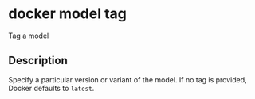 # docker model tag

<!---MARKER_GEN_START-->
Tag a model


<!---MARKER_GEN_END-->

## Description

Specify a particular version or variant of the model. If no tag is provided, Docker defaults to `latest`.
